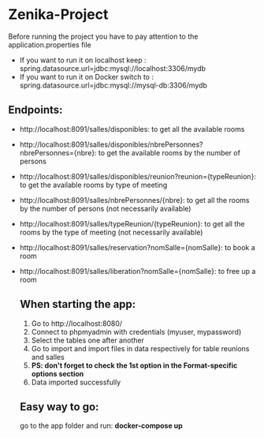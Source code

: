 # Zenika-Project

Before running the project you have to pay attention to the application.properties file
- If you want to run it on localhost keep : spring.datasource.url=jdbc:mysql://localhost:3306/mydb
- If you want to run it on Docker switch to : spring.datasource.url=jdbc:mysql://mysql-db:3306/mydb

## Endpoints:
- http://localhost:8091/salles/disponibles: to get all the available rooms
- http://localhost:8091/salles/disponibles/nbrePersonnes?nbrePersonnes={nbre}: to get the available rooms by the number of persons
- http://localhost:8091/salles/disponibles/reunion?reunion={typeReunion}: to get the available rooms by type of meeting
- http://localhost:8091/salles/nbrePersonnes/{nbre}: to get all the rooms by the number of persons (not necessarily available)
- http://localhost:8091/salles/typeReunion/{typeReunion}: to get all the rooms by the type of meeting (not necessarily available)
- http://localhost:8091/salles/reservation?nomSalle={nomSalle}: to book a room
- http://localhost:8091/salles/liberation?nomSalle={nomSalle}: to free up a room

  ## When starting the app:
  1. Go to http://localhost:8080/
  2. Connect to phpmyadmin with credentials (myuser, mypassword)
  3. Select the tables one after another
  4. Go to import and import files in data respectively for table reunions and salles
  5. **PS: don't forget to check the 1st option in the Format-specific options section**
  6. Data imported successfully
 
  ## Easy way to go:
  go to the app folder and run: **docker-compose up**
